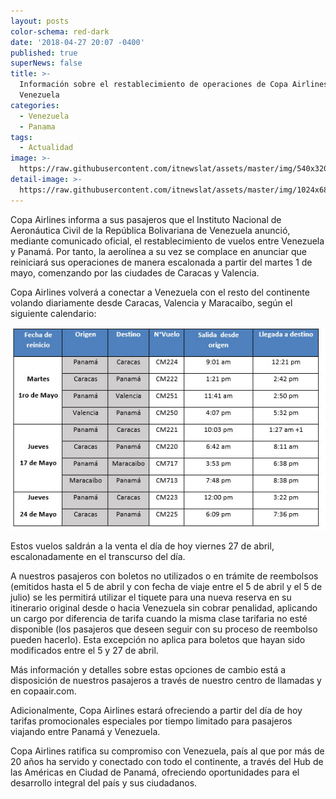 ```yaml
---
layout: posts
color-schema: red-dark
date: '2018-04-27 20:07 -0400'
published: true
superNews: false
title: >-
  Información sobre el restablecimiento de operaciones de Copa Airlines en
  Venezuela
categories:
  - Venezuela
  - Panama
tags:
  - Actualidad
image: >-
  https://raw.githubusercontent.com/itnewslat/assets/master/img/540x320/copa-airlines-p.jpg
detail-image: >-
  https://raw.githubusercontent.com/itnewslat/assets/master/img/1024x680/copa-airlines-g.jpg
---
```

Copa Airlines informa a sus pasajeros que el Instituto Nacional de Aeronáutica Civil de la República Bolivariana de Venezuela anunció, mediante comunicado oficial, el restablecimiento de vuelos entre Venezuela y Panamá. Por tanto, la aerolínea a su vez se complace en anunciar que reiniciará sus operaciones de manera escalonada a partir del martes 1 de mayo, comenzando por las ciudades de Caracas y Valencia. 

Copa Airlines volverá a conectar a Venezuela con el resto del continente volando diariamente desde Caracas, Valencia y Maracaibo, según el siguiente calendario:

![](https://raw.githubusercontent.com/itnewslat/assets/master/img/1024x680/Vuelos-Panama.jpg)

Estos vuelos saldrán a la venta el día de hoy viernes 27 de abril, escalonadamente en el transcurso del día. 

A nuestros pasajeros con boletos no utilizados o en trámite de reembolsos (emitidos hasta el 5 de abril y con fecha de viaje entre el 5 de abril y el 5 de julio) se les permitirá utilizar el tiquete para una nueva reserva en su itinerario original desde o hacia Venezuela sin cobrar penalidad, aplicando un cargo por diferencia de tarifa cuando la misma clase tarifaria no esté disponible (los pasajeros que deseen seguir con su proceso de reembolso pueden hacerlo). Esta excepción no aplica para boletos que hayan sido modificados entre el 5 y 27 de abril. 

Más información y detalles sobre estas opciones de cambio está a disposición de nuestros pasajeros a través de nuestro centro de llamadas y en copaair.com.

Adicionalmente, Copa Airlines estará ofreciendo a partir del día de hoy tarifas promocionales especiales por tiempo limitado para pasajeros viajando entre Panamá y Venezuela.

Copa Airlines ratifica su compromiso con Venezuela, país al que por más de 20 años ha servido y conectado con todo el continente, a través del Hub de las Américas en Ciudad de Panamá, ofreciendo oportunidades para el desarrollo integral del país y sus ciudadanos. 

